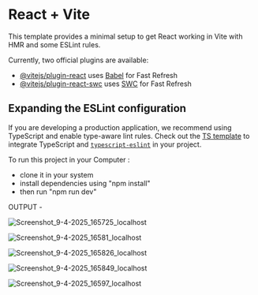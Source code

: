 # React + Vite

This template provides a minimal setup to get React working in Vite with HMR and some ESLint rules.

Currently, two official plugins are available:

- [@vitejs/plugin-react](https://github.com/vitejs/vite-plugin-react/blob/main/packages/plugin-react/README.md) uses [Babel](https://babeljs.io/) for Fast Refresh
- [@vitejs/plugin-react-swc](https://github.com/vitejs/vite-plugin-react-swc) uses [SWC](https://swc.rs/) for Fast Refresh

## Expanding the ESLint configuration

If you are developing a production application, we recommend using TypeScript and enable type-aware lint rules. Check out the [TS template](https://github.com/vitejs/vite/tree/main/packages/create-vite/template-react-ts) to integrate TypeScript and [`typescript-eslint`](https://typescript-eslint.io) in your project.

To run this project in your Computer :
- clone it in your system
- install dependencies using "npm install"
- then run "npm run dev"

OUTPUT - 

![Screenshot_9-4-2025_165725_localhost](https://github.com/user-attachments/assets/3fd8a827-f573-4fa6-8db3-b6294ca6201e)

![Screenshot_9-4-2025_16581_localhost](https://github.com/user-attachments/assets/ad8875d4-857e-4dfd-973d-4bdfd76eb001)

![Screenshot_9-4-2025_165826_localhost](https://github.com/user-attachments/assets/613853a4-7a15-4fae-b2fd-893d624e0f21)

![Screenshot_9-4-2025_165849_localhost](https://github.com/user-attachments/assets/9a443b94-2397-4bb6-a6e7-a4aab1c602a6)

![Screenshot_9-4-2025_16597_localhost](https://github.com/user-attachments/assets/eab434c1-5339-4682-86c6-14aecf1ad491)
